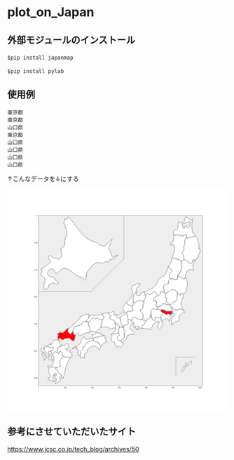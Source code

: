 # plot_on_Japan

## 外部モジュールのインストール
`$pip install japanmap`

`$pip install pylab`

## 使用例

```
東京都
東京都
山口県
東京都
山口県
山口県
山口県
山口県
```

↑こんなデータを↓にする

![map](map.png)

## 参考にさせていただいたサイト
https://www.jcsc.co.jp/tech_blog/archives/50